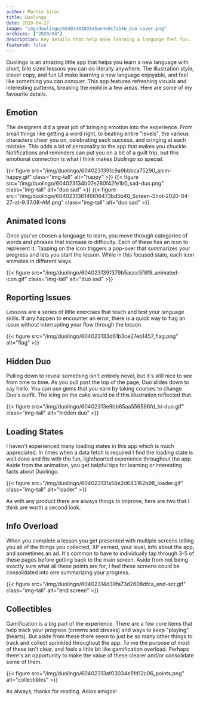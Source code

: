 ```yaml
---
author: Martin Sitar
title: Duolingo
date: 2020-04-27
image: "img/duolingo/60403483038a5ae4e0c7ab46_duo-cover.png"
archives: ["2020/04"]
description: Key details that help make learning a language feel fun.
featured: false
---
```


Duolingo is an amazing little app that helps you learn a new language with short, bite sized lessons you can do literally anywhere. The illustration style, clever copy, and fun UI make learning a new language enjoyable, and feel like something you can conquer. This app features refreshing visuals and interesting patterns, breaking the mold in a few areas. Here are some of my favourite details.

## Emotion
The designers did a great job of bringing emotion into the experience. From small things like getting a word right, to beating entire "levels", the various characters cheer you on, celebrating each success, and cringing at each mistake. This adds a bit of personality to the app that makes you chuckle. Notifications and reminders can put you on a bit of a guilt trip, but this emotional connection is what I think makes Duolingo so special.

{{< figure src="/img/duolingo/6040231391c9a9bbbca75290_anim-happy.gif" class="img-tall" alt="happy" >}}
{{< figure src="/img/duolingo/604023134b07e280f42fe1b0_sad-duo.png" class="img-tall" alt="duo sad" >}}
{{< figure src="/img/duolingo/604023136146618473bd5b40_Screen-Shot-2020-04-27-at-9.37.08-AM.png" class="img-tall" alt="duo sad" >}}

## Animated Icons
Once you've chosen a language to learn, you move through categories of words and phrases that increase in difficulty. Each of these has an icon to represent it. Tapping on the icon triggers a pop-over that summarizes your progress and lets you start the lesson. While in this focused state, each icon animates in different ways.

{{< figure src="/img/duolingo/6040231391379b5accc5f8f9_animated-icon.gif" class="img-tall" alt="duo sad" >}}

## Reporting Issues
Lessons are a series of little exercises that teach and test your language skills. If any happen to encounter an error, there is a quick way to flag an issue without interrupting your flow through the lesson.

{{< figure src="/img/duolingo/604023133d61b3ce27eb1457_flag.png" alt="flag" >}}


## Hidden Duo
Pulling down to reveal something isn't entirely novel, but it's still nice to see from time to time. As you pull past the top of the page, Duo slides down to say hello. You can use gems that you earn by taking courses to change Duo's outfit. The icing on the cake would be if this illustration reflected that.

{{< figure src="/img/duolingo/60402313e9bb65aa556596fd_hi-duo.gif" class="img-tall" alt="hidden duo" >}}


## Loading States
I haven't experienced many loading states in this app which is much appreciated. In times when a data fetch is required I find the loading state is well done and fits with the fun, lighthearted experience throughout the app. Aside from the animation, you get helpful tips for learning or interesting facts about Duolingo.

{{< figure src="/img/duolingo/604023131a58e2d643162b98_loader.gif" class="img-tall" alt="loader" >}}

As with any product there are always things to improve, here are two that I think are worth a second look.

## Info Overload
When you complete a lesson you get presented with multiple screens telling you all of the things you collected, XP earned, your level, info about the app, and sometimes an ad. It's common to have to individually tap through 3-5 of these pages before getting back to the main screen. Aside from not being exactly sure what all these points are for, I feel these screens could be consolidated into one summarizing your progress.

{{< figure src="/img/duolingo/60402314d39fa73d2608dfca_end-scr.gif" class="img-tall" alt="end screen" >}}


## Collectibles
Gamification is a big part of the experience. There are a few core items that help track your progress (crowns and streaks) and ways to keep "playing" (hearts). But aside from these there seem to just be so many other things to track and collect sprinkled throughout the app. To me the purpose of most of these isn't clear, and feels a little bit like gamification overload. Perhaps there's an opportunity to make the value of these clearer and/or consolidate some of them.

{{< figure src="/img/duolingo/60402313af03034e5fd12c06_points.png" alt="collectibles" >}}


As always, thanks for reading. Adios amigos!